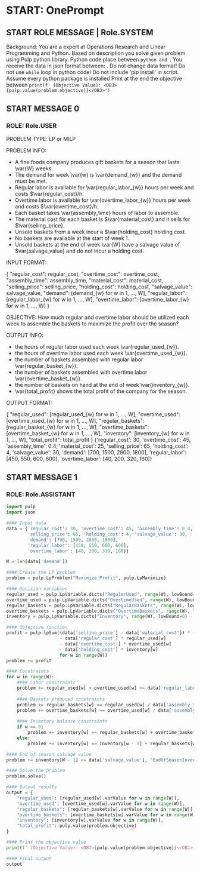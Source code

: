 # START: OnePrompt 
## START ROLE MESSAGE | Role.SYSTEM 
Background: You are a expert at Operations Research and Linear Programming and Python. Based on description you solve given problem using Pulp python library. Python code place between ```python and ```. You receive the data in json format between: <DATA></DATA>. Do not change data format! Do not use `while` loop in python code! Do not include 'pip install' in script. Assume every python package is installed Print at the end the objective between <OBJ></OBJ> `print(f' (Objective Value): <OBJ>{pulp.value(problem.objective)}</OBJ>')`  
## START MESSAGE 0 
### ROLE: Role.USER
<DESCRIPTION>
PROBLEM TYPE: LP or MILP

PROBLEM INFO:

- A fine foods company produces gift baskets for a season that lasts \var{W} weeks.
- The demand for week \var{w} is \var{demand_{w}} and the demand must be met.
- Regular labor is available for \var{regular_labor_{w}} hours per week and costs $\var{regular_cost}/h.
- Overtime labor is available for \var{overtime_labor_{w}} hours per week and costs $\var{overtime_cost}/h.
- Each basket takes \var{assembly_time} hours of labor to assemble.
- The material cost for each basket is $\var{material_cost} and it sells for $\var{selling_price}.
- Unsold baskets from a week incur a $\var{holding_cost} holding cost. 
- No baskets are available at the start of week 1.
- Unsold baskets at the end of week \var{W} have a salvage value of $var{salvage_value} and do not incur a holding cost.

INPUT FORMAT: 

{
    "regular_cost": regular_cost,
    "overtime_cost": overtime_cost,
    "assembly_time": assembly_time,
    "material_cost": material_cost,
    "selling_price": selling_price,
    "holding_cost": holding_cost,
    "salvage_value": salvage_value,
    "demand": [demand_{w} for w in 1, ..., W],
    "regular_labor": [regular_labor_{w} for w in 1, ..., W],
    "overtime_labor": [overtime_labor_{w} for w in 1, ..., W]
}

OBJECTIVE: How much regular and overtime labor should be utilized each week to assemble the baskets to maximize the profit over the season?

OUTPUT INFO:

- the hours of regular labor used each week \var{regular_used_{w}}.
- the hours of overtime labor used each week \var{overtime_used_{w}}.
- the number of baskets assembled with regular labor \var{regular_basket_{w}}.
- the number of baskets assembled with overtime labor \var{overtime_basket_{w}}.
- the number of baskets on hand at the end of week \var{inventory_{w}}.
- \var{total_profit} shows the total profit of the company for the season.

OUTPUT FORMAT:

{
    "regular_used": [regular_used_{w} for w in 1, ..., W],
    "overtime_used": [overtime_used_{w} for w in 1, ..., W],
    "regular_baskets": [regular_basket_{w} for w in 1, ..., W],
    "overtime_baskets": [overtime_basket_{w} for w in 1, ..., W],
    "inventory": [inventory_{w} for w in 1, ..., W],
    "total_profit": total_profit
}
</DESCRIPTION>
<DATA>
{'regular_cost': 30, 'overtime_cost': 45, 'assembly_time': 0.4, 'material_cost': 25, 'selling_price': 65, 'holding_cost': 4, 'salvage_value': 30, 'demand': [700, 1500, 2800, 1800], 'regular_labor': [450, 550, 600, 600], 'overtime_labor': [40, 200, 320, 160]}</DATA>


## START MESSAGE 1 
### ROLE: Role.ASSISTANT
```python
import pulp
import json

#### Input data
data = {'regular_cost': 30, 'overtime_cost': 45, 'assembly_time': 0.4, 'material_cost': 25, 
        'selling_price': 65, 'holding_cost': 4, 'salvage_value': 30, 
        'demand': [700, 1500, 2800, 1800], 
        'regular_labor': [450, 550, 600, 600], 
        'overtime_labor': [40, 200, 320, 160]}

W = len(data['demand'])

#### Create the LP problem
problem = pulp.LpProblem("Maximize_Profit", pulp.LpMaximize)

#### Decision variables
regular_used = pulp.LpVariable.dicts("RegularUsed", range(W), lowBound=0)
overtime_used = pulp.LpVariable.dicts("OvertimeUsed", range(W), lowBound=0)
regular_baskets = pulp.LpVariable.dicts("RegularBaskets", range(W), lowBound=0, cat='Integer')
overtime_baskets = pulp.LpVariable.dicts("OvertimeBaskets", range(W), lowBound=0, cat='Integer')
inventory = pulp.LpVariable.dicts("Inventory", range(W), lowBound=0)

#### Objective function
profit = pulp.lpSum((data['selling_price'] - data['material_cost']) * (regular_baskets[w] + overtime_baskets[w]) 
                    - data['regular_cost'] * regular_used[w] 
                    - data['overtime_cost'] * overtime_used[w] 
                    - data['holding_cost'] * inventory[w] 
                    for w in range(W))
problem += profit

#### Constraints
for w in range(W):
    #### Labor constraints
    problem += regular_used[w] + overtime_used[w] <= data['regular_labor'][w] + data['overtime_labor'][w], f"LaborConstraint_{w}"
    
    #### Baskets produced constraints
    problem += regular_baskets[w] == regular_used[w] / data['assembly_time'], f"RegularBasketsProduced_{w}"
    problem += overtime_baskets[w] == overtime_used[w] / data['assembly_time'], f"OvertimeBasketsProduced_{w}"
    
    #### Inventory balance constraints
    if w == 0:
        problem += inventory[w] == regular_baskets[w] + overtime_baskets[w] - data['demand'][w], f"InventoryBalance_{w}"
    else:
        problem += inventory[w] == inventory[w - 1] + regular_baskets[w] + overtime_baskets[w] - data['demand'][w], f"InventoryBalance_{w}"

#### End of season salvage value
problem += inventory[W - 1] <= data['salvage_value'], "EndOfSeasonInventory"

#### Solve the problem
problem.solve()

#### Output results
output = {
    "regular_used": [regular_used[w].varValue for w in range(W)],
    "overtime_used": [overtime_used[w].varValue for w in range(W)],
    "regular_baskets": [regular_baskets[w].varValue for w in range(W)],
    "overtime_baskets": [overtime_baskets[w].varValue for w in range(W)],
    "inventory": [inventory[w].varValue for w in range(W)],
    "total_profit": pulp.value(problem.objective)
}

#### Print the objective value
print(f' (Objective Value): <OBJ>{pulp.value(problem.objective)}</OBJ>')

#### Final output
output
```

